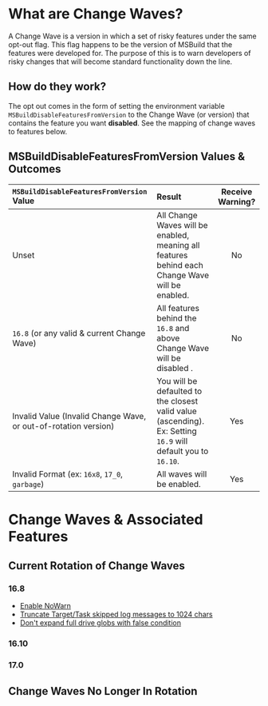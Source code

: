 # What are Change Waves?
A Change Wave is a version in which a set of risky features under the same opt-out flag. This flag happens to be the version of MSBuild that the features were developed for. The purpose of this is to warn developers of risky changes that will become standard functionality down the line. 

## How do they work?
The opt out comes in the form of setting the environment variable `MSBuildDisableFeaturesFromVersion` to the Change Wave (or version) that contains the feature you want **disabled**. See the mapping of change waves to features below.

## MSBuildDisableFeaturesFromVersion Values & Outcomes
| `MSBuildDisableFeaturesFromVersion` Value                         | Result        | Receive Warning? |
| :-------------                                                    | :----------   | :----------: |
| Unset                                                             | All Change Waves will be enabled, meaning all features behind each Change Wave will be enabled.               | No   |
| `16.8` (or any valid & current Change Wave)                       | All features behind the `16.8` and above Change Wave will be disabled    .                                    | No   |
| Invalid Value (Invalid Change Wave, or out-of-rotation version)   | You will be defaulted to the closest valid value (ascending). Ex: Setting `16.9` will default you to `16.10`. | Yes  |
| Invalid Format (ex: `16x8`, `17_0`, `garbage`)                    | All waves will be enabled.                                                                                    | Yes  |

# Change Waves & Associated Features

## Current Rotation of Change Waves
### 16.8
- [Enable NoWarn](https://github.com/dotnet/msbuild/pull/5671)
- [Truncate Target/Task skipped log messages to 1024 chars](https://github.com/dotnet/msbuild/pull/5553)
- [Don't expand full drive globs with false condition](https://github.com/dotnet/msbuild/pull/5669)
### 16.10

### 17.0

## Change Waves No Longer In Rotation